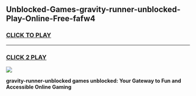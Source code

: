 
## Unblocked-Games-gravity-runner-unblocked-Play-Online-Free-fafw4
<h3>
<a href="https://premium76.site?title=gravity-runner-unblocked&ref=26A">CLICK TO PLAY</a></h3>
<hr>

<h3>
<a href="https://premium76.site?title=gravity-runner-unblocked&ref=26A">CLICK 2 PLAY</a>
  
</h3>

<a href="https://premium76.site?title=gravity-runner-unblocked&ref=26A"><img src="https://clearcache.store/games.png"></a>


**gravity-runner-unblocked games unblocked: Your Gateway to Fun and Accessible Online Gaming**
